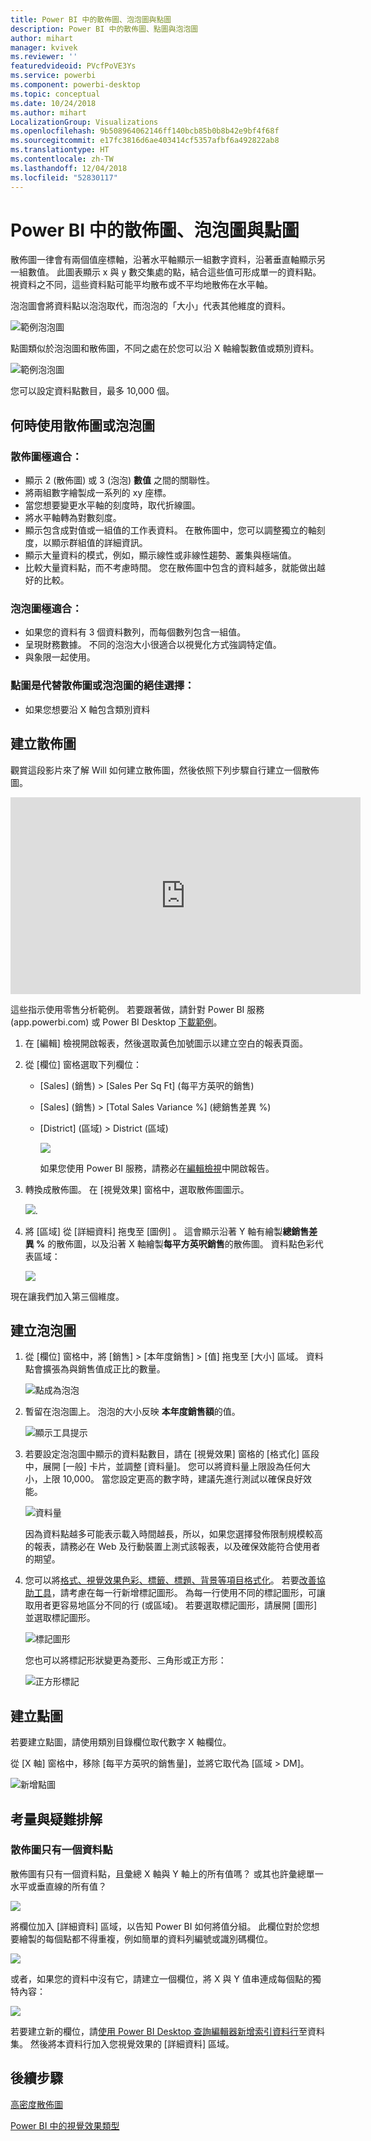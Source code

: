 ```yaml
---
title: Power BI 中的散佈圖、泡泡圖與點圖
description: Power BI 中的散佈圖、點圖與泡泡圖
author: mihart
manager: kvivek
ms.reviewer: ''
featuredvideoid: PVcfPoVE3Ys
ms.service: powerbi
ms.component: powerbi-desktop
ms.topic: conceptual
ms.date: 10/24/2018
ms.author: mihart
LocalizationGroup: Visualizations
ms.openlocfilehash: 9b508964062146ff140bcb85b0b8b42e9bf4f68f
ms.sourcegitcommit: e17fc3816d6ae403414cf5357afbf6a492822ab8
ms.translationtype: HT
ms.contentlocale: zh-TW
ms.lasthandoff: 12/04/2018
ms.locfileid: "52830117"
---
```

# <a name="scatter-charts-bubble-charts-and-dot-plot-charts-in-power-bi"></a>Power BI 中的散佈圖、泡泡圖與點圖
散佈圖一律會有兩個值座標軸，沿著水平軸顯示一組數字資料，沿著垂直軸顯示另一組數值。 此圖表顯示 x 與 y 數交集處的點，結合這些值可形成單一的資料點。 視資料之不同，這些資料點可能平均散布或不平均地散佈在水平軸。

泡泡圖會將資料點以泡泡取代，而泡泡的「大小」代表其他維度的資料。

![範例泡泡圖](media/power-bi-visualization-scatter/power-bi-bubble-chart.png)

點圖類似於泡泡圖和散佈圖，不同之處在於您可以沿 X 軸繪製數值或類別資料。 

![範例泡泡圖](media/power-bi-visualization-scatter/power-bi-dot-plot.png)

您可以設定資料點數目，最多 10,000 個。  

## <a name="when-to-use-a-scatter-chart-or-bubble-chart"></a>何時使用散佈圖或泡泡圖
### <a name="scatter-charts-are-a-great-choice"></a>散佈圖極適合：
* 顯示 2 (散佈圖) 或 3 (泡泡) **數值** 之間的關聯性。
* 將兩組數字繪製成一系列的 xy 座標。
* 當您想要變更水平軸的刻度時，取代折線圖。    
* 將水平軸轉為對數刻度。
* 顯示包含成對值或一組值的工作表資料。 在散佈圖中，您可以調整獨立的軸刻度，以顯示群組值的詳細資訊。
* 顯示大量資料的模式，例如，顯示線性或非線性趨勢、叢集與極端值。
* 比較大量資料點，而不考慮時間。  您在散佈圖中包含的資料越多，就能做出越好的比較。

### <a name="bubble-charts-are-a-great-choice"></a>泡泡圖極適合：
* 如果您的資料有 3 個資料數列，而每個數列包含一組值。
* 呈現財務數據。  不同的泡泡大小很適合以視覺化方式強調特定值。
* 與象限一起使用。

### <a name="dot-plot-charts-are-a-great-choice-in-place-of-a-scatter-or-bubble"></a>點圖是代替散佈圖或泡泡圖的絕佳選擇：
* 如果您想要沿 X 軸包含類別資料

## <a name="create-a-scatter-chart"></a>建立散佈圖
觀賞這段影片來了解 Will 如何建立散佈圖，然後依照下列步驟自行建立一個散佈圖。

<iframe width="560" height="315" src="https://www.youtube.com/embed/PVcfPoVE3Ys?list=PL1N57mwBHtN0JFoKSR0n-tBkUJHeMP2cP" frameborder="0" allowfullscreen></iframe>


這些指示使用零售分析範例。 若要跟著做，請針對 Power BI 服務 (app.powerbi.com) 或 Power BI Desktop [下載範例](../sample-datasets.md)。   

1. 在 [編輯] 檢視開啟報表，然後選取黃色加號圖示以建立空白的報表頁面。
 
2. 從 [欄位] 窗格選取下列欄位：
   - [Sales] (銷售) > [Sales Per Sq Ft] (每平方英呎的銷售)
   - [Sales] (銷售) > [Total Sales Variance %] (總銷售差異 %)
   - [District] (區域) > District (區域)

     ![](media/power-bi-visualization-scatter/power-bi-bar-chart.png)

     如果您使用 Power BI 服務，請務必在[編輯檢視](../service-interact-with-a-report-in-editing-view.md)中開啟報告。

3. 轉換成散佈圖。 在 [視覺效果] 窗格中，選取散佈圖圖示。

   ![](media/power-bi-visualization-scatter/power-bi-scatter-new.png).

4. 將 [區域]  從 [詳細資料]  拖曳至 [圖例] 。 這會顯示沿著 Y 軸有繪製**總銷售差異 %** 的散佈圖，以及沿著 X 軸繪製**每平方英呎銷售**的散佈圖。 資料點色彩代表區域：

    ![](media/power-bi-visualization-scatter/power-bi-scatter2.png)

現在讓我們加入第三個維度。

## <a name="create-a-bubble-chart"></a>建立泡泡圖

1. 從 [欄位] 窗格中，將 [銷售] > [本年度銷售] > [值] 拖曳至 [大小] 區域。 資料點會擴張為與銷售值成正比的數量。
   
   ![點成為泡泡](media/power-bi-visualization-scatter/power-bi-scatter-chart-size.png)

2. 暫留在泡泡圖上。 泡泡的大小反映 **本年度銷售額**的值。
   
    ![顯示工具提示](media/power-bi-visualization-scatter/pbi_scatter_chart_hover.png)

3. 若要設定泡泡圖中顯示的資料點數目，請在 [視覺效果] 窗格的 [格式化] 區段中，展開 [一般] 卡片，並調整 [資料量]。 您可以將資料量上限設為任何大小，上限 10,000。 當您設定更高的數字時，建議先進行測試以確保良好效能。 

    ![資料量](media/power-bi-visualization-scatter/pbi_scatter_data_volume.png) 

   因為資料點越多可能表示載入時間越長，所以，如果您選擇發佈限制規模較高的報表，請務必在 Web 及行動裝置上測式該報表，以及確保效能符合使用者的期望。 

4. 您可以將[格式、視覺效果色彩、標籤、標題、背景等項目格式化](service-getting-started-with-color-formatting-and-axis-properties.md)。 若要[改善協助工具](../desktop-accessibility.md)，請考慮在每一行新增標記圖形。 為每一行使用不同的標記圖形，可讓取用者更容易地區分不同的行 (或區域)。 若要選取標記圖形，請展開 [圖形] 並選取標記圖形。

      ![標記圖形](media/power-bi-visualization-scatter/pbi_scatter_marker.png)

   您也可以將標記形狀變更為菱形、三角形或正方形：

   ![正方形標記](media/power-bi-visualization-scatter/pbi_scatter_chart_hover_square.png)

## <a name="create-a-dot-plot"></a>建立點圖
若要建立點圖，請使用類別目錄欄位取代數字 X 軸欄位。

從 [X 軸] 窗格中，移除 [每平方英呎的銷售量]，並將它取代為 [區域 > DM]。
   
![新增點圖](media/power-bi-visualization-scatter/power-bi-dot-plot-squares.png)


## <a name="considerations-and-troubleshooting"></a>考量與疑難排解

### <a name="your-scatter-chart-has-only-one-data-point"></a>**散佈圖只有一個資料點**
散佈圖有只有一個資料點，且彙總 X 軸與 Y 軸上的所有值嗎？  或其也許彙總單一水平或垂直線的所有值？

![](media/power-bi-visualization-scatter/pbi_scatter_tshoot1.png)

將欄位加入 [詳細資料]  區域，以告知 Power BI 如何將值分組。 此欄位對於您想要繪製的每個點都不得重複，例如簡單的資料列編號或識別碼欄位。

![](media/power-bi-visualization-scatter/pbi_scatter_tshoot.png)

或者，如果您的資料中沒有它，請建立一個欄位，將 X 與 Y 值串連成每個點的獨特內容：

![](media/power-bi-visualization-scatter/pbi_scatter_tshoot2.png)

若要建立新的欄位，請[使用 Power BI Desktop 查詢編輯器新增索引資料行](../desktop-add-custom-column.md)至資料集。  然後將本資料行加入您視覺效果的 [詳細資料] 區域。

## <a name="next-steps"></a>後續步驟

[高密度散佈圖](desktop-high-density-scatter-charts.md)

[Power BI 中的視覺效果類型](power-bi-visualization-types-for-reports-and-q-and-a.md)

